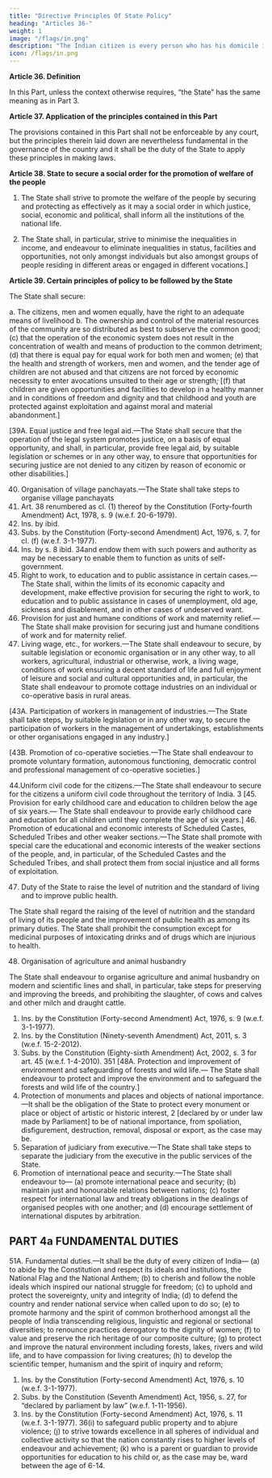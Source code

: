 ```yaml
---
title: "Directive Principles Of State Policy"
heading: "Articles 36-"
weight: 1
image: "/flags/in.png"
description: "The Indian citizen is every person who has his domicile in the territory of India"
icon: /flags/in.png
---
```




**Article 36. Definition**

In this Part, unless the context otherwise requires, “the State” has the same meaning as in Part 3.


**Article 37. Application of the principles contained in this Part**

The provisions contained in this Part shall not be enforceable by any court, but the principles therein laid down are nevertheless fundamental in the governance of the country and it shall be the duty of the State to apply these principles in making laws.


**Article 38. State to secure a social order for the promotion of welfare of the people**

1. The State shall strive to promote the welfare of the people by securing and protecting as effectively as it may a social order in which justice, social, economic and political, shall inform all the institutions of the national life.

2. The State shall, in particular, strive to minimise the inequalities in income, and endeavour to eliminate inequalities in status, facilities and opportunities, not only amongst individuals but also amongst groups of people residing in different areas or engaged in different vocations.]

**Article 39. Certain principles of policy to be followed by the State**

The State shall secure:

a. The citizens, men and women equally, have the right to an adequate means of livelihood
b. The ownership and control of the material resources of the community are so distributed as best to subserve the common good;
(c) that the operation of the economic system does not result in the concentration of wealth and
means of production to the common detriment;
(d) that there is equal pay for equal work for both men and women;
(e) that the health and strength of workers, men and women, and the tender age of children are not
abused and that citizens are not forced by economic necessity to enter avocations unsuited to their age or strength;
[(f) that children are given opportunities and facilities to develop in a healthy manner and in
conditions of freedom and dignity and that childhood and youth are protected against exploitation and
against moral and material abandonment.]

[39A. Equal justice and free legal aid.—The State shall secure that the operation of the legal system
promotes justice, on a basis of equal opportunity, and shall, in particular, provide free legal aid, by suitable
legislation or schemes or in any other way, to ensure that opportunities for securing justice are not denied
to any citizen by reason of economic or other disabilities.]

40. Organisation of village panchayats.—The State shall take steps to organise village panchayats
1. Art. 38 renumbered as cl. (1) thereof by the Constitution (Forty-fourth Amendment) Act, 1978, s. 9 (w.e.f. 20-6-1979).
2. Ins. by ibid.
3. Subs. by the Constitution (Forty-second Amendment) Act, 1976, s. 7, for cl. (f) (w.e.f. 3-1-1977).
4. Ins. by s. 8 ibid.
34and endow them with such powers and authority as may be necessary to enable them to function as units of
self-government.
41. Right to work, to education and to public assistance in certain cases.—The State shall, within
the limits of its economic capacity and development, make effective provision for securing the right to
work, to education and to public assistance in cases of unemployment, old age, sickness and disablement,
and in other cases of undeserved want.
42. Provision for just and humane conditions of work and maternity relief.—The State shall make
provision for securing just and humane conditions of work and for maternity relief.
43. Living wage, etc., for workers.—The State shall endeavour to secure, by suitable legislation or
economic organisation or in any other way, to all workers, agricultural, industrial or otherwise, work, a living wage, conditions of work ensuring a decent standard of life and full enjoyment of leisure and social and cultural opportunities and, in particular, the State shall endeavour to promote cottage industries on an individual or co-operative basis in rural areas.

[43A. Participation of workers in management of industries.—The State shall take steps, by
suitable legislation or in any other way, to secure the participation of workers in the management of
undertakings, establishments or other organisations engaged in any industry.]

[43B. Promotion of co-operative societies.—The State shall endeavour to promote voluntary
formation, autonomous functioning, democratic control and professional management of co-operative
societies.]

44.Uniform civil code for the citizens.—The State shall endeavour to secure for the citizens a uniform
civil code throughout the territory of India.
3
[45. Provision for early childhood care and education to children below the age of six years.—
The State shall endeavour to provide early childhood care and education for all children until they complete
the age of six years.]
46. Promotion of educational and economic interests of Scheduled Castes, Scheduled Tribes and
other weaker sections.—The State shall promote with special care the educational and economic interests
of the weaker sections of the people, and, in particular, of the Scheduled Castes and the Scheduled Tribes,
and shall protect them from social injustice and all forms of exploitation.

47. Duty of the State to raise the level of nutrition and the standard of living and to improve
public health.

The State shall regard the raising of the level of nutrition and the standard of living of its
people and the improvement of public health as among its primary duties. The State shall prohibit the consumption except for medicinal purposes of intoxicating drinks and of drugs which are injurious to health.

48. Organisation of agriculture and animal husbandry

The State shall endeavour to organise agriculture and animal husbandry on modern and scientific lines and shall, in particular, take steps for preserving and improving the breeds, and prohibiting the slaughter, of cows and calves and other milch and draught cattle.
1. Ins. by the Constitution (Forty-second Amendment) Act, 1976, s. 9 (w.e.f. 3-1-1977).
2. Ins. by the Constitution (Ninety-seventh Amendment) Act, 2011, s. 3 (w.e.f. 15-2-2012).
3. Subs. by the Constitution (Eighty-sixth Amendment) Act, 2002, s. 3 for art. 45 (w.e.f. 1-4-2010).
351
[48A. Protection and improvement of environment and safeguarding of forests and wild life.—
The State shall endeavour to protect and improve the environment and to safeguard the forests and wild life
of the country.]
49. Protection of monuments and places and objects of national importance.—It shall be the
obligation of the State to protect every monument or place or object of artistic or historic interest, 2 [declared
by or under law made by Parliament] to be of national importance, from spoliation, disfigurement,
destruction, removal, disposal or export, as the case may be.
50. Separation of judiciary from executive.—The State shall take steps to separate the judiciary from
the executive in the public services of the State.
51. Promotion of international peace and security.—The State shall endeavour to—
(a) promote international peace and security;
(b) maintain just and honourable relations between nations;
(c) foster respect for international law and treaty obligations in the dealings of organised peoples
with one another; and
(d) encourage settlement of international disputes by arbitration.


## PART 4a FUNDAMENTAL DUTIES

51A. Fundamental duties.—It shall be the duty of every citizen of India—
(a) to abide by the Constitution and respect its ideals and institutions, the National Flag and the
National Anthem;
(b) to cherish and follow the noble ideals which inspired our national struggle for freedom;
(c) to uphold and protect the sovereignty, unity and integrity of India;
(d) to defend the country and render national service when called upon to do so;
(e) to promote harmony and the spirit of common brotherhood amongst all the people of India
transcending religious, linguistic and regional or sectional diversities; to renounce practices derogatory
to the dignity of women;
(f) to value and preserve the rich heritage of our composite culture;
(g) to protect and improve the natural environment including forests, lakes, rivers and wild life, and
to have compassion for living creatures;
(h) to develop the scientific temper, humanism and the spirit of inquiry and reform;
1. Ins. by the Constitution (Forty-second Amendment) Act, 1976, s. 10 (w.e.f. 3-1-1977).
2. Subs. by the Constitution (Seventh Amendment) Act, 1956, s. 27, for “declared by parliament by law” (w.e.f. 1-11-1956).
3. Ins. by the Constitution (Forty-second Amendment) Act, 1976, s. 11 (w.e.f. 3-1-1977).
36(i) to safeguard public property and to abjure violence;
(j) to strive towards excellence in all spheres of individual and collective activity so that the nation
constantly rises to higher levels of endeavour and achievement;
(k) who is a parent or guardian to provide opportunities for education to his child or, as the case
may be, ward between the age of 6-14.

